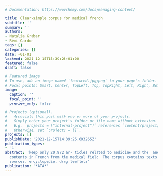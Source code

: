 ```yaml
---
# Documentation: https://wowchemy.com/docs/managing-content/

title: Clear-simple corpus for medical french
subtitle: ''
summary: ''
authors:
- Natalia Grabar
- Rémi Cardon
tags: []
categories: []
date: -01-01
lastmod: 2021-12-15T15:39:25+01:00
featured: false
draft: false

# Featured image
# To use, add an image named `featured.jpg/png` to your page's folder.
# Focal points: Smart, Center, TopLeft, Top, TopRight, Left, Right, BottomLeft, Bottom, BottomRight.
image:
  caption: ''
  focal_point: ''
  preview_only: false

# Projects (optional).
#   Associate this post with one or more of your projects.
#   Simply enter your project's folder or file name without extension.
#   E.g. `projects = ["internal-project"]` references `content/project/deep-learning/index.md`.
#   Otherwise, set `projects = []`.
projects: []
publishDate: '2021-12-15T14:39:25.603265Z'
publication_types:
- '1'
abstract: 'keep only 20,972 ar- ticles related to medicine and the  and simplified
  contents in French from the medical field  The corpus contains texts from three
  sources: encyclopedia, drug leaflets'
publication: '*ATA*'
---
```

